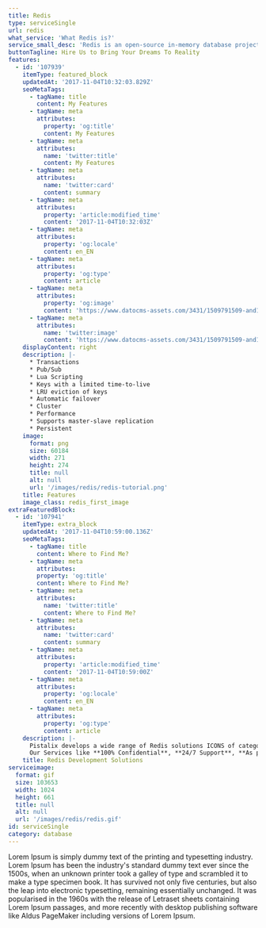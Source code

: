 ```yaml
---
title: Redis
type: serviceSingle
url: redis
what_service: 'What Redis is?'
service_small_desc: 'Redis is an open-source in-memory database project implementing a networked, in-memory key-value store with optional durability. Redis supports different kinds of abstract data structures, such as strings, lists, maps, sets, sorted sets, hyperloglogs, bitmaps and spatial indexes. The project is mainly developed by Salvatore Sanfilippo and is currently sponsored by Redis Labs. Many languages have Redis bindings, including: ActionScript, C, C++, C#, Chicken Scheme, Clojure, Common Lisp, D, Dart, Erlang, Go, Haskell, Haxe, Io, Java, JavaScript (Node.js), Julia, Lua, Objective-C, OCaml, Perl, PHP, Pure Data, Python, R, Racket, Ruby, Rust, Scala, Smalltalk and Tcl.'
buttonTagline: Hire Us to Bring Your Dreams To Reality
features:
  - id: '107939'
    itemType: featured_block
    updatedAt: '2017-11-04T10:32:03.829Z'
    seoMetaTags:
      - tagName: title
        content: My Features
      - tagName: meta
        attributes:
          property: 'og:title'
          content: My Features
      - tagName: meta
        attributes:
          name: 'twitter:title'
          content: My Features
      - tagName: meta
        attributes:
          name: 'twitter:card'
          content: summary
      - tagName: meta
        attributes:
          property: 'article:modified_time'
          content: '2017-11-04T10:32:03Z'
      - tagName: meta
        attributes:
          property: 'og:locale'
          content: en_EN
      - tagName: meta
        attributes:
          property: 'og:type'
          content: article
      - tagName: meta
        attributes:
          property: 'og:image'
          content: 'https://www.datocms-assets.com/3431/1509791509-and1-1.png?'
      - tagName: meta
        attributes:
          name: 'twitter:image'
          content: 'https://www.datocms-assets.com/3431/1509791509-and1-1.png?'
    displayContent: right
    description: |-
      * Transactions
      * Pub/Sub
      * Lua Scripting
      * Keys with a limited time-to-live
      * LRU eviction of keys
      * Automatic failover
      * Cluster
      * Performance
      * Supports master-slave replication
      * Persistent
    image:
      format: png
      size: 60184
      width: 271
      height: 274
      title: null
      alt: null
      url: '/images/redis/redis-tutorial.png'
    title: Features
    image_class: redis_first_image
extraFeaturedBlock:
  - id: '107941'
    itemType: extra_block
    updatedAt: '2017-11-04T10:59:00.136Z'
    seoMetaTags:
      - tagName: title
        content: Where to Find Me?
      - tagName: meta
        attributes:
        property: 'og:title'
        content: Where to Find Me?
      - tagName: meta
        attributes:
          name: 'twitter:title'
          content: Where to Find Me?
      - tagName: meta
        attributes:
          name: 'twitter:card'
          content: summary
      - tagName: meta
        attributes:
          property: 'article:modified_time'
          content: '2017-11-04T10:59:00Z'
      - tagName: meta
        attributes:
          property: 'og:locale'
          content: en_EN
      - tagName: meta
        attributes:
          property: 'og:type'
          content: article
    description: |-
      Pistalix develops a wide range of Redis solutions ICONS of categories (like games, social network, health, travel, etc.)
      Our Services like **100% Confidential**, **24/7 Support**, **As per your dreams**, **Affordable Services**, **Services for Multiple Devices** and **Persistent Client Interaction**
    title: Redis Development Solutions
serviceimage:
  format: gif
  size: 103653
  width: 1024
  height: 661
  title: null
  alt: null
  url: '/images/redis/redis.gif'
id: serviceSingle
category: database
---
```


Lorem Ipsum is simply dummy text of the printing and typesetting industry. Lorem Ipsum has been the industry's standard dummy text ever since the 1500s, when an unknown printer took a galley of type and scrambled it to make a type specimen book. It has survived not only five centuries, but also the leap into electronic typesetting, remaining essentially unchanged. It was popularised in the 1960s with the release of Letraset sheets containing Lorem Ipsum passages, and more recently with desktop publishing software like Aldus PageMaker including versions of Lorem Ipsum.
